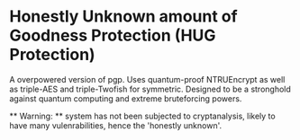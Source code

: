 # Honestly Unknown amount of Goodness Protection (HUG Protection)


<p>A overpowered version of pgp. Uses quantum-proof NTRUEncrypt as well as triple-AES and triple-Twofish for symmetric. 
Designed to be a stronghold against quantum computing and extreme bruteforcing powers.</p>
<p></p>
** Warning: ** system has not been subjected to cryptanalysis, likely to have many vulenrabilities, hence the 'honestly unknown'.

